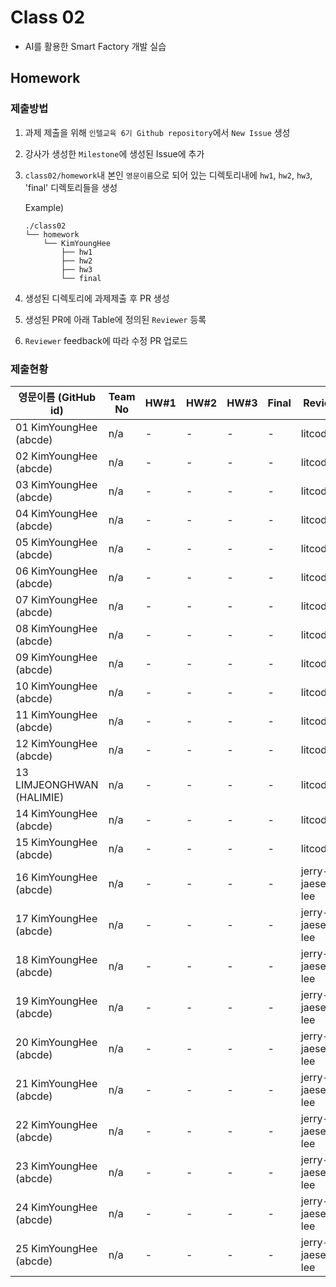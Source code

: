# Class 02

* AI를 활용한 Smart Factory 개발 실습

## Homework

### 제출방법

1. 과제 제출을 위해 `인텔교육 6기 Github repository`에서 `New Issue` 생성

2. 강사가 생성한 `Milestone`에 생성된 Issue에 추가 

3. `class02/homework`내 본인 `영문이름`으로 되어 있는 디렉토리내에 `hw1`, `hw2`, `hw3`, 'final' 디렉토리들을 생성

    Example)
    ```
    ./class02
    └── homework
        └── KimYoungHee
            ├── hw1
            ├── hw2
            ├── hw3
            └── final
    ```

4. 생성된 디렉토리에 과제제출 후 PR 생성

5. 생성된 PR에 아래 Table에 정의된 `Reviewer` 등록

6. `Reviewer` feedback에 따라 수정 PR 업로드

### 제출현황

| 영문이름 (GitHub id)           | Team No | HW#1 | HW#2 | HW#3 | Final | Reviewer |
|-------------------------------|---------|------|------|------|-------|----------|
| 01 KimYoungHee (abcde) | n/a | - | - | - | - | litcoder |
| 02 KimYoungHee (abcde) | n/a | - | - | - | - | litcoder |
| 03 KimYoungHee (abcde) | n/a | - | - | - | - | litcoder |
| 04 KimYoungHee (abcde) | n/a | - | - | - | - | litcoder |
| 05 KimYoungHee (abcde) | n/a | - | - | - | - | litcoder |
| 06 KimYoungHee (abcde) | n/a | - | - | - | - | litcoder |
| 07 KimYoungHee (abcde) | n/a | - | - | - | - | litcoder |
| 08 KimYoungHee (abcde) | n/a | - | - | - | - | litcoder |
| 09 KimYoungHee (abcde) | n/a | - | - | - | - | litcoder |
| 10 KimYoungHee (abcde) | n/a | - | - | - | - | litcoder |
| 11 KimYoungHee (abcde) | n/a | - | - | - | - | litcoder |
| 12 KimYoungHee (abcde) | n/a | - | - | - | - | litcoder |
| 13 LIMJEONGHWAN (HALIMIE) | n/a | - | - | - | - | litcoder |
| 14 KimYoungHee (abcde) | n/a | - | - | - | - | litcoder |
| 15 KimYoungHee (abcde) | n/a | - | - | - | - | litcoder |
| 16 KimYoungHee (abcde) | n/a | - | - | - | - | jerry-jaeseong-lee |
| 17 KimYoungHee (abcde) | n/a | - | - | - | - | jerry-jaeseong-lee |
| 18 KimYoungHee (abcde) | n/a | - | - | - | - | jerry-jaeseong-lee |
| 19 KimYoungHee (abcde) | n/a | - | - | - | - | jerry-jaeseong-lee |
| 20 KimYoungHee (abcde) | n/a | - | - | - | - | jerry-jaeseong-lee |
| 21 KimYoungHee (abcde) | n/a | - | - | - | - | jerry-jaeseong-lee |
| 22 KimYoungHee (abcde) | n/a | - | - | - | - | jerry-jaeseong-lee |
| 23 KimYoungHee (abcde) | n/a | - | - | - | - | jerry-jaeseong-lee |
| 24 KimYoungHee (abcde) | n/a | - | - | - | - | jerry-jaeseong-lee |
| 25 KimYoungHee (abcde) | n/a | - | - | - | - | jerry-jaeseong-lee |
